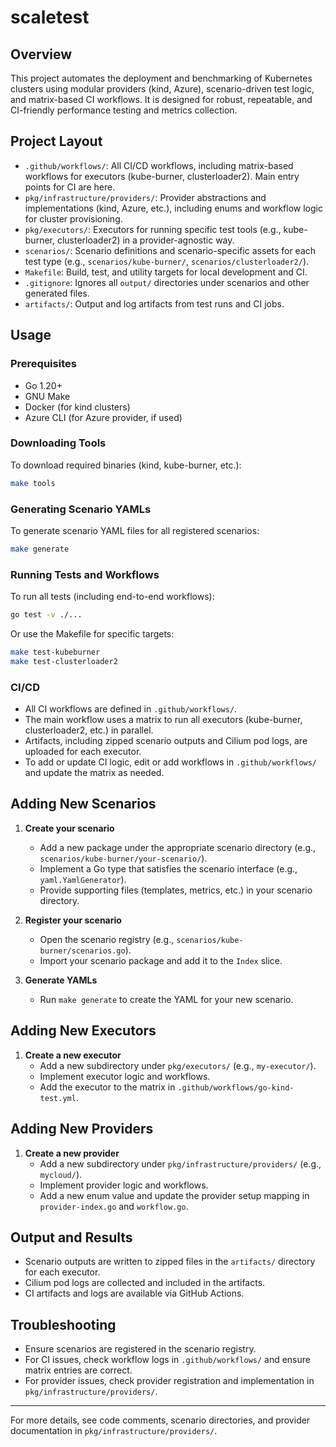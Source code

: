 # scaletest

## Overview

This project automates the deployment and benchmarking of Kubernetes clusters using modular providers (kind, Azure), scenario-driven test logic, and matrix-based CI workflows. It is designed for robust, repeatable, and CI-friendly performance testing and metrics collection.

## Project Layout

- `.github/workflows/`: All CI/CD workflows, including matrix-based workflows for executors (kube-burner, clusterloader2). Main entry points for CI are here.
- `pkg/infrastructure/providers/`: Provider abstractions and implementations (kind, Azure, etc.), including enums and workflow logic for cluster provisioning.
- `pkg/executors/`: Executors for running specific test tools (e.g., kube-burner, clusterloader2) in a provider-agnostic way.
- `scenarios/`: Scenario definitions and scenario-specific assets for each test type (e.g., `scenarios/kube-burner/`, `scenarios/clusterloader2/`).
- `Makefile`: Build, test, and utility targets for local development and CI.
- `.gitignore`: Ignores all `output/` directories under scenarios and other generated files.
- `artifacts/`: Output and log artifacts from test runs and CI jobs.

## Usage

### Prerequisites
- Go 1.20+
- GNU Make
- Docker (for kind clusters)
- Azure CLI (for Azure provider, if used)

### Downloading Tools
To download required binaries (kind, kube-burner, etc.):

```sh
make tools
```

### Generating Scenario YAMLs
To generate scenario YAML files for all registered scenarios:

```sh
make generate
```

### Running Tests and Workflows
To run all tests (including end-to-end workflows):

```sh
go test -v ./...
```

Or use the Makefile for specific targets:

```sh
make test-kubeburner
make test-clusterloader2
```

### CI/CD
- All CI workflows are defined in `.github/workflows/`.
- The main workflow uses a matrix to run all executors (kube-burner, clusterloader2, etc.) in parallel.
- Artifacts, including zipped scenario outputs and Cilium pod logs, are uploaded for each executor.
- To add or update CI logic, edit or add workflows in `.github/workflows/` and update the matrix as needed.

## Adding New Scenarios

1. **Create your scenario**
   - Add a new package under the appropriate scenario directory (e.g., `scenarios/kube-burner/your-scenario/`).
   - Implement a Go type that satisfies the scenario interface (e.g., `yaml.YamlGenerator`).
   - Provide supporting files (templates, metrics, etc.) in your scenario directory.

2. **Register your scenario**
   - Open the scenario registry (e.g., `scenarios/kube-burner/scenarios.go`).
   - Import your scenario package and add it to the `Index` slice.

3. **Generate YAMLs**
   - Run `make generate` to create the YAML for your new scenario.

## Adding New Executors

1. **Create a new executor**
   - Add a new subdirectory under `pkg/executors/` (e.g., `my-executor/`).
   - Implement executor logic and workflows.
   - Add the executor to the matrix in `.github/workflows/go-kind-test.yml`.

## Adding New Providers

1. **Create a new provider**
   - Add a new subdirectory under `pkg/infrastructure/providers/` (e.g., `mycloud/`).
   - Implement provider logic and workflows.
   - Add a new enum value and update the provider setup mapping in `provider-index.go` and `workflow.go`.

## Output and Results
- Scenario outputs are written to zipped files in the `artifacts/` directory for each executor.
- Cilium pod logs are collected and included in the artifacts.
- CI artifacts and logs are available via GitHub Actions.

## Troubleshooting
- Ensure scenarios are registered in the scenario registry.
- For CI issues, check workflow logs in `.github/workflows/` and ensure matrix entries are correct.
- For provider issues, check provider registration and implementation in `pkg/infrastructure/providers/`.

---

For more details, see code comments, scenario directories, and provider documentation in `pkg/infrastructure/providers/`.

